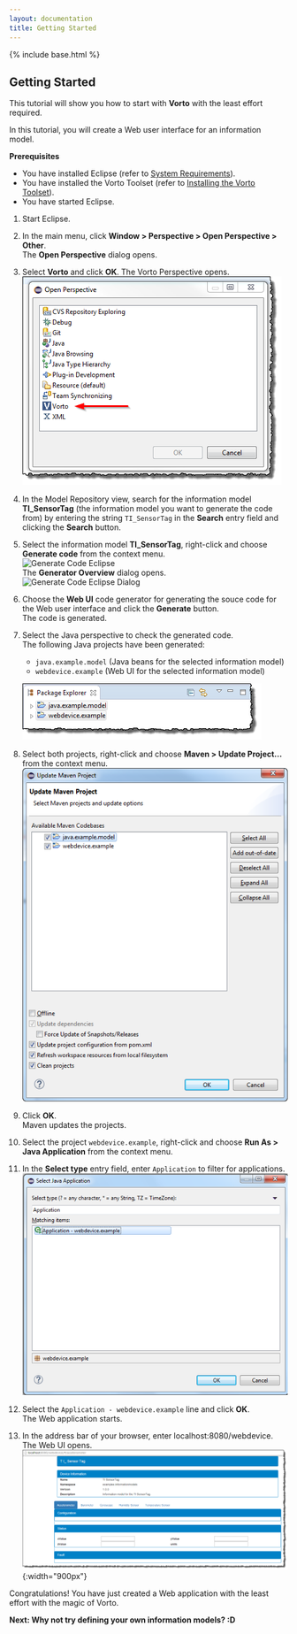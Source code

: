 ```yaml
---
layout: documentation
title: Getting Started
---
```


{% include base.html %}

## Getting Started

This tutorial will show you how to start with **Vorto** with the least effort required.

In this tutorial, you will create a Web user interface for an information model.

**Prerequisites**

- You have installed Eclipse (refer to [System Requirements]({{base}}/documentation/overview/system-requirements.html)).
- You have installed the Vorto Toolset (refer to [Installing the Vorto Toolset]({{base}}/documentation/installation/installation.html)).
- You have started Eclipse.

1. Start Eclipse.
2. In the main menu, click **Window > Perspective > Open Perspective > Other**.  
   The **Open Perspective** dialog opens.
3. Select **Vorto** and click **OK**.
   The Vorto Perspective opens.  
   ![Vorto Perspective](/img/tutorials/vortoin5minutes/open-perspective.png)
4. In the Model Repository view, search for the information model **TI_SensorTag** (the information model you want to generate the code from) by entering the string `TI_SensorTag` in the **Search** entry field and clicking the **Search** button.
5. Select the information model **TI_SensorTag**, right-click and choose **Generate code** from the context menu.  
   ![Generate Code Eclipse]({{base}}/img/documentation/vorto_repository_generate_code_eclipse.png)  
   The **Generator Overview** dialog opens.  
   ![Generate Code Eclipse Dialog]({{base}}/img/documentation/vorto_repository_generate_code_eclipse_dialog.png)
6. Choose the **Web UI** code generator for generating the souce code for the Web user interface and click the **Generate** button.  
   The code is generated.
7. Select the Java perspective to check the generated code.  
   The following Java projects have been generated:  
   * `java.example.model` (Java beans for the selected information model)
   * `webdevice.example` (Web UI for the selected information model)  

   ![Generated Projects](/img/tutorials/vortoin5minutes/generated-projects.png)
8. Select both projects, right-click and choose **Maven > Update Project...** from the context menu.
   ![Update Maven Projects Dialog](/img/tutorials/vortoin5minutes/update-maven-projects-dialog.png)
9. Click **OK**.  
   Maven updates the projects.
10. Select the project `webdevice.example`, right-click  and choose **Run As > Java Application** from the context menu.
11. In the **Select type** entry field, enter `Application` to filter for applications.  
   ![Select Java Application Dialog](/img/tutorials/vortoin5minutes/select-java-application-dialog.png)
12. Select the `Application - webdevice.example` line and click **OK**.  
   The Web application starts.
13. In the address bar of your browser, enter localhost:8080/webdevice.  
   The Web UI opens.
   ![Web UI](/img/tutorials/vortoin5minutes/web-ui.png){:width="900px"}


Congratulations! You have just created a Web application with the least effort with the magic of Vorto.

**Next: Why not try defining your own information models? :D**